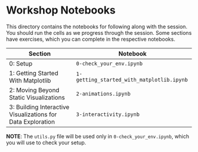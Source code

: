 # Workshop Notebooks

This directory contains the notebooks for following along with the session. You should run the cells as we progress through the session. Some sections have exercises, which you can complete in the respective notebooks.

| Section | Notebook |
| --- | --- |
| 0: Setup | `0-check_your_env.ipynb` |
| 1: Getting Started With Matplotlib | `1-getting_started_with_matplotlib.ipynb` |
| 2: Moving Beyond Static Visualizations | `2-animations.ipynb` |
| 3: Building Interactive Visualizations for Data Exploration | `3-interactivity.ipynb` |

**NOTE**: The `utils.py` file will be used only in `0-check_your_env.ipynb`, which you will use to check your setup.

